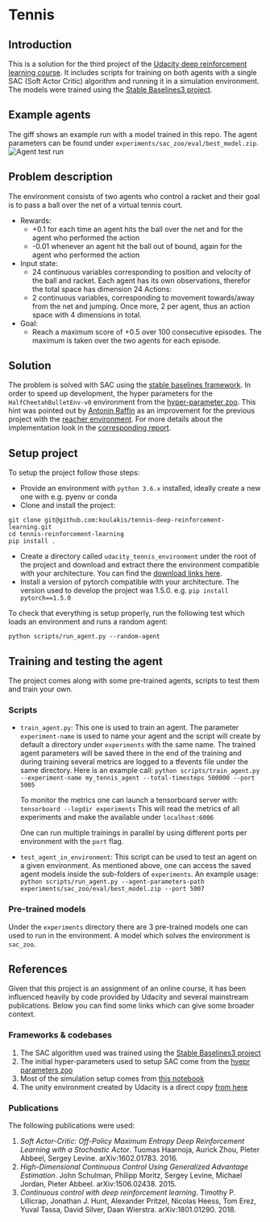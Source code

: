 # Tennis
## Introduction
This is a solution for the third project of the [Udacity deep reinforcement learning course](https://www.udacity.com/course/deep-reinforcement-learning-nanodegree--nd893). 
It includes scripts for training on both agents with a single SAC (Soft Actor Critic) algorithm and running it in a simulation environment.
The models were trained using the [Stable Baselines3 project](https://stable-baselines3.readthedocs.io/en/master/#).

## Example agents
The giff shows an example run with a model trained in this repo. The agent parameters can be found under `experiments/sac_zoo/eval/best_model.zip`.
![Agent test run](artifacts/screencast_tennis.gif)

## Problem description
The environment consists of two agents who control a racket and their goal is to pass a ball over the net of a virtual tennis court.

- Rewards:
  - +0.1 for each time an agent hits the ball over the net and for the agent who performed the action
  - -0.01 whenever an agent hit the ball out of bound, again for the agent who performed the action
- Input state:
  - 24 continuous variables corresponding to position and velocity of the ball and racket. Each agent has its own observations, therefor the total space has dimension 24
  Actions:
  - 2 continuous variables, corresponding to movement towards/away from the net and jumping. Once more, 2 per agent, thus an action space with 4 dimensions in total.
- Goal:
  - Reach a maximum score of +0.5 over 100 consecutive episodes. The maximum is taken over the two agents for each episode.

## Solution
The problem is solved with SAC using the [stable baselines framework](https://stable-baselines3.readthedocs.io/en/master/). In order to speed up development, the hyper parameters for the `HalfCheetahBulletEnv-v0` environment from the [hyper-parameter zoo](https://github.com/DLR-RM/rl-baselines3-zoo).
 This hint was pointed out by [Antonin Raffin](https://github.com/araffin) as an improvement for the previous project with the [reacher environment](https://github.com/koulakis/reacher-deep-reinforcement-learning). 
 For more details about the implementation look in the [corresponding report](https://github.com/koulakis/tennis-deep-reinforcement-learning/blob/master/Report.ipynb). 

## Setup project
To setup the project follow those steps:
- Provide an environment with `python 3.6.x` installed, ideally create a new one with e.g. pyenv or conda
- Clone and install the project: 
```
git clone git@github.com:koulakis/tennis-deep-reinforcement-learning.git
cd tennis-reinforcement-learning
pip install .
```
- Create a directory called `udacity_tennis_environment` under the root of the project and download and extract there the environment compatible with your architecture. 
You can find the [download links here](https://github.com/udacity/deep-reinforcement-learning/tree/master/p3_collab-compet).
- Install a version of pytorch compatible with your architecture. The version used to develop the project was 1.5.0.
e.g. `pip install pytorch==1.5.0`

To check that everything is setup properly, run the following test which loads an environment and runs a random agent:

`python scripts/run_agent.py --random-agent`

## Training and testing the agent
The project comes along with some pre-trained agents, scripts to test them and train your own.

### Scripts
- `train_agent.py`: This one is used to train an agent. The parameter `experiment-name` is used to name your agent and
    the script will create by default a directory under `experiments` with the same name. The trained agent parameters
    will be saved there in the end of the training and during training several metrics are logged to a  tfevents file
    under the same directory. Here is an example call:
    ```python scripts/train_agent.py --experiment-name my_tennis_agent --total-timesteps 500000 --port 5005```
    
    To monitor the metrics one can launch a tensorboard server with:
    ```tensorboard --logdir experiments```
    This will read the metrics of all experiments and make the available under `localhost:6006`
    
    One can run multiple trainings in parallel by using different ports per environment with the `port` flag.
    
- `test_agent_in_environment`: This script can be used to test an agent on a given environment. As mentioned above, one
can access the saved agent models inside the sub-folders of `experiments`. An example usage:
    ```python scripts/run_agent.py --agent-parameters-path experiments/sac_zoo/eval/best_model.zip --port 5007```
    
### Pre-trained models
Under the `experiments` directory there are 3 pre-trained models one can used to run in the environment. A model which
solves the environment is `sac_zoo`.

## References
Given that this project is an assignment of an online course, it has been influenced heavily by code provided by
Udacity and several mainstream publications. Below you can find some links which can give some broader context.

### Frameworks & codebases
1. The SAC algorithm used was trained using the [Stable Baselines3 project](https://stable-baselines3.readthedocs.io/en/master/#)
1. The initial hyper-parameters used to setup SAC come from the [hyepr parameters zoo](https://github.com/DLR-RM/rl-baselines3-zoo)
1. Most of the simulation setup comes from [this notebook](https://github.com/udacity/deep-reinforcement-learning/blob/master/p3_collab-compet/Tennis.ipynb)
1. The unity environment created by Udacity is a direct copy [from here](https://github.com/udacity/deep-reinforcement-learning/tree/master/python)
 
### Publications
The following publications were used:

1. *Soft Actor-Critic: Off-Policy Maximum Entropy Deep Reinforcement Learning with a Stochastic Actor*. Tuomas Haarnoja, Aurick Zhou, Pieter Abbeel, Sergey Levine. arXiv:1602.01783. 2016.
1. *High-Dimensional Continuous Control Using Generalized Advantage Estimation*. John Schulman, Philipp Moritz, Sergey Levine, Michael Jordan, Pieter Abbeel. arXiv:1506.02438. 2015.
1. *Continuous control with deep reinforcement learning*. Timothy P. Lillicrap, Jonathan J. Hunt, Alexander Pritzel, Nicolas Heess, Tom Erez, Yuval Tassa, David Silver, Daan Wierstra. arXiv:1801.01290. 2018.